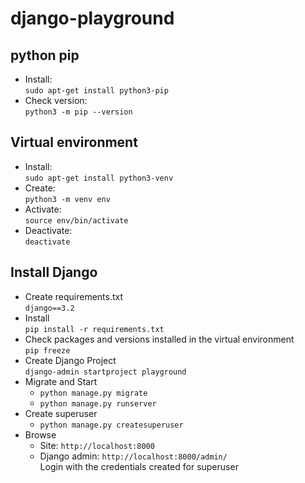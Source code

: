 # django-playground

## python pip

* Install: <br>
   ```sudo apt-get install python3-pip```
* Check version: <br>
  ```python3 -m pip --version```

## Virtual environment

* Install: <br>
   ```sudo apt-get install python3-venv```
* Create: <br>
   ```python3 -m venv env```
* Activate: <br>
   ```source env/bin/activate```
* Deactivate: <br>
   ```deactivate```

## Install Django
* Create requirements.txt  <br>
  ```django==3.2```
* Install <br>
  ```pip install -r requirements.txt```
* Check packages and versions installed in the virtual environment <br>
  ```pip freeze```
* Create Django Project <br>
  ```django-admin startproject playground```
* Migrate and Start <br>
  * ```python manage.py migrate```
  * ```python manage.py runserver```
* Create superuser <br>
  * ```python manage.py createsuperuser```
* Browse  
  * Site: ```http://localhost:8000```
  * Django admin: ```http://localhost:8000/admin/``` <br>
    Login with the credentials created for superuser